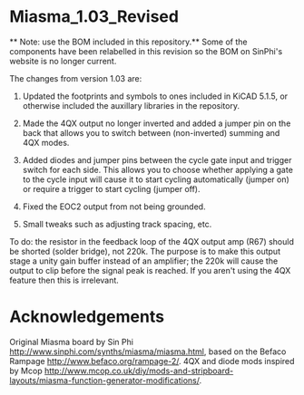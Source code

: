 # Miasma_1.03_Revised
**
Note: use the BOM included in this repository.** Some of the components have been relabelled in this revision so the BOM on SinPhi's website is no longer current.

The changes from version 1.03 are:

1) Updated the footprints and symbols to ones included in KiCAD 5.1.5, or otherwise included the auxillary libraries in the repository.

2) Made the 4QX output no longer inverted and added a jumper pin on the back that allows you to switch between (non-inverted) summing and 4QX modes.

3) Added diodes and jumper pins between the cycle gate input and trigger switch for each side. This allows you to choose whether applying a gate to the cycle input will cause it to start cycling automatically (jumper on) or require a trigger to start cycling (jumper off).

4) Fixed the EOC2 output from not being grounded.

5) Small tweaks such as adjusting track spacing, etc.

To do: the resistor in the feedback loop of the 4QX output amp (R67) should be shorted (solder bridge), not 220k. The purpose is to make this output stage a unity gain buffer instead of an amplifier; the 220k will cause the output to clip before the signal peak is reached. If you aren't using the 4QX feature then this is irrelevant.

# Acknowledgements

Original Miasma board by Sin Phi http://www.sinphi.com/synths/miasma/miasma.html, based on the Befaco Rampage http://www.befaco.org/rampage-2/. 4QX and diode mods inspired by Mcop http://www.mcop.co.uk/diy/mods-and-stripboard-layouts/miasma-function-generator-modifications/.
